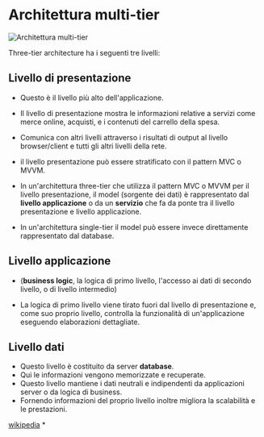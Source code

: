 # Architettura multi-tier

![Architettura multi-tier](https://upload.wikimedia.org/wikipedia/commons/thumb/5/51/Overview_of_a_three-tier_application_vectorVersion.svg/350px-Overview_of_a_three-tier_application_vectorVersion.svg.png)


Three-tier architecture ha i seguenti tre livelli:

## Livello di presentazione

* Questo è il livello più alto dell'applicazione. 
* Il livello di presentazione mostra le informazioni relative a servizi come merce online, acquisti, e i contenuti del carrello della spesa. 

* Comunica con altri livelli attraverso i risultati di output al livello browser/client e tutti gli altri livelli della rete.
*  il livello presentazione può essere stratificato con il pattern MVC o MVVM.
*  In un'architettura three-tier che utilizza il pattern MVC o MVVM per il livello presentazione, il model (sorgente dei dati) è rappresentato dal **livello applicazione** o da un **servizio** che fa da ponte tra il livello presentazione e livello applicazione.
*  In un'architettura single-tier il model può essere invece direttamente rappresentato dal database. 

## Livello applicazione 

* (**business logic**, la logica di primo livello, l'accesso ai dati di secondo livello, o di livello intermedio)

* La logica di primo livello viene tirato fuori dal livello di presentazione e, come suo proprio livello, controlla la funzionalità di un'applicazione eseguendo elaborazioni dettagliate.

## Livello dati

* Questo livello è costituito da server **database**. 
* Qui le informazioni vengono memorizzate e recuperate. 
* Questo livello mantiene i dati neutrali e indipendenti da applicazioni server o da logica di business. 
* Fornendo informazioni del proprio livello inoltre migliora la scalabilità e le prestazioni.

[wikipedia](https://it.wikipedia.org/wiki/Architettura_multi-tier)
* 